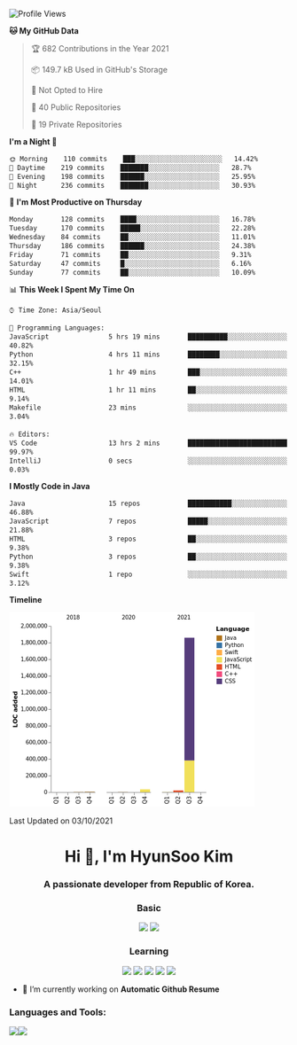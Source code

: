 
<!--START_SECTION:waka-->
![Profile Views](http://img.shields.io/badge/Profile%20Views-63-blue)

**🐱 My GitHub Data** 

> 🏆 682 Contributions in the Year 2021
 > 
> 📦 149.7 kB Used in GitHub's Storage 
 > 
> 🚫 Not Opted to Hire
 > 
> 📜 40 Public Repositories 
 > 
> 🔑 19 Private Repositories  
 > 
**I'm a Night 🦉** 

```text
🌞 Morning    110 commits    ███░░░░░░░░░░░░░░░░░░░░░░   14.42% 
🌆 Daytime    219 commits    ███████░░░░░░░░░░░░░░░░░░   28.7% 
🌃 Evening    198 commits    ██████░░░░░░░░░░░░░░░░░░░   25.95% 
🌙 Night      236 commits    ███████░░░░░░░░░░░░░░░░░░   30.93%

```
📅 **I'm Most Productive on Thursday** 

```text
Monday       128 commits    ████░░░░░░░░░░░░░░░░░░░░░   16.78% 
Tuesday      170 commits    █████░░░░░░░░░░░░░░░░░░░░   22.28% 
Wednesday    84 commits     ██░░░░░░░░░░░░░░░░░░░░░░░   11.01% 
Thursday     186 commits    ██████░░░░░░░░░░░░░░░░░░░   24.38% 
Friday       71 commits     ██░░░░░░░░░░░░░░░░░░░░░░░   9.31% 
Saturday     47 commits     █░░░░░░░░░░░░░░░░░░░░░░░░   6.16% 
Sunday       77 commits     ██░░░░░░░░░░░░░░░░░░░░░░░   10.09%

```


📊 **This Week I Spent My Time On** 

```text
⌚︎ Time Zone: Asia/Seoul

💬 Programming Languages: 
JavaScript               5 hrs 19 mins       ██████████░░░░░░░░░░░░░░░   40.82% 
Python                   4 hrs 11 mins       ████████░░░░░░░░░░░░░░░░░   32.15% 
C++                      1 hr 49 mins        ███░░░░░░░░░░░░░░░░░░░░░░   14.01% 
HTML                     1 hr 11 mins        ██░░░░░░░░░░░░░░░░░░░░░░░   9.14% 
Makefile                 23 mins             ░░░░░░░░░░░░░░░░░░░░░░░░░   3.04%

🔥 Editors: 
VS Code                  13 hrs 2 mins       █████████████████████████   99.97% 
IntelliJ                 0 secs              ░░░░░░░░░░░░░░░░░░░░░░░░░   0.03%

```

**I Mostly Code in Java** 

```text
Java                     15 repos            ███████████░░░░░░░░░░░░░░   46.88% 
JavaScript               7 repos             █████░░░░░░░░░░░░░░░░░░░░   21.88% 
HTML                     3 repos             ██░░░░░░░░░░░░░░░░░░░░░░░   9.38% 
Python                   3 repos             ██░░░░░░░░░░░░░░░░░░░░░░░   9.38% 
Swift                    1 repo              ░░░░░░░░░░░░░░░░░░░░░░░░░   3.12%

```


**Timeline**

![Chart not found](https://raw.githubusercontent.com/dblepart99/dblepart99/main/charts/bar_graph.png) 


 Last Updated on 03/10/2021
<!--END_SECTION:waka-->


<h1 align="center">Hi 👋, I'm HyunSoo Kim</h1>
<h3 align="center">A passionate developer from Republic of Korea.</h3><div align=center>
  
  <h3> Basic </h3><img src="https://img.shields.io/badge/JAVA-007396?style=flat-square&logo=java&logoColor=white"> <img src="https://img.shields.io/badge/Python-3766AB?style=flat-square&logo=Python&logoColor=blue"/> 
  <h3> Learning </h3>
  
  <img src="https://img.shields.io/badge/c++-00599C?style=flat-square&logo=c%2B%2B&logoColor=white"/> <img src="https://img.shields.io/badge/react-61DAFB?style=flat-square&logo=react&logoColor=black"/> <img src="https://img.shields.io/badge/css-1572B6?style=flat-square&logo=css3&logoColor=blue"/> <img src="https://img.shields.io/badge/javascript-F7DF1E?style=flat-square&logo=javascript&logoColor=blue"> <img src="https://img.shields.io/badge/html-E34F26?style=flat-square&logo=html5&logoColor=white"/> 

</div>

- 🔭 I’m currently working on **Automatic Github Resume**


<h3 align="left">Languages and Tools:</h3>


<p><img align="left" src=https://github-readme-stats.vercel.app/api?username=dblepart99&count_private=true&show_icons=true&theme=graywhite/></p>
<p><img align="left" src=https://github-readme-stats.vercel.app/api/top-langs/?username=dblepart99&langs_count=3&hide=xslt,html,CSS,scss&theme=graywhite/></p>
